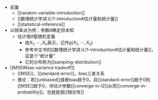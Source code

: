 - 前置
  - [[random-variable-introduction]]
  - [[数理统计学讲义/1-introduction#估计量和统计量]]
  - [[statistical-inference]]
- 以频率派为例：参数$\theta$确定但未知
  - 估计值$\hat \theta$是随机变量
    - 由$X_1,\cdots,X_n$表示，记作$g(X_1,\cdots,X_n)$
    - 参考中文书的[[数理统计学讲义/1-introduction#估计量和统计量]]，这是个“统计量”
    - 它的分布称为[[sampling-distribution]]
- [[MSE#bias-variance tradeoff]]
  - [[MSE]]，[[standard-error]]，bias三者关系
  - 推论：若[[unbiased]]或者bias趋于0，且[[standard-error]]趋于0则[[MSE]]趋于0，待估计参数[[converge-in-l2]]从而[[converge-in-probability]]，也就是弱[[相合性]]